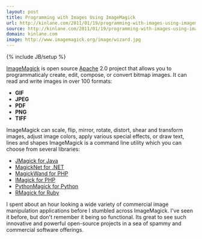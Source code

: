 ```yaml
---
layout: post
title: Programming with Images Using ImageMagick
url: http://kinlane.com/2011/01/19/programming-with-images-using-imagemagick/
source: http://kinlane.com/2011/01/19/programming-with-images-using-imagemagick/
domain: kinlane.com
image: http://www.imagemagick.org/image/wizard.jpg
---
```

{% include JB/setup %}<p><!DOCTYPE html PUBLIC "-//W3C//DTD XHTML 1.0 Transitional//EN"
    "http://www.w3.org/TR/xhtml1/DTD/xhtml1-transitional.dtd">
<html xmlns="http://www.w3.org/1999/xhtml">
  <head>
    <title></title>
  </head>
  <body>
    <a href="http://www.imagemagick.org/script/index.php" target="_blank">ImageMagick</a> is open source <a href="http://www.apache.org/">Apache</a> 2.0 project that allows you to programmaticaly
    create, edit, compose, or convert bitmap images. <img src="http://www.imagemagick.org/image/wizard.jpg" alt="" align="right" /> It can read and write images in over 100 formats:
    <ul class="mainlist">
      <li>
        <strong>GIF</strong>
      </li>
      <li>
        <strong>JPEG</strong>
      </li>
      <li>
        <strong>PDF</strong>
      </li>
      <li>
        <strong>PNG</strong>
      </li>
      <li>
        <strong>TIFF</strong>
      </li>
    </ul>ImageMagick can scale, flip, mirror, rotate, distort, shear and transform images, adjust image colors, apply various special effects, or draw text, lines and shapes ImageMagick is a command
    line utility which you can choose from several libraries:
    <ul class="mainlist">
      <li>
        <a href="http://sourceforge.net/projects/jmagick/" target="_blank">JMagick for Java</a>
      </li>
      <li>
        <a href="http://midimick.com/magicknet/" target="_blank">MagickNet for .NET</a>
      </li>
      <li>
        <a href="http://www.magickwand.org/" target="_blank">MagickWand for PHP</a>
      </li>
      <li>
        <a href="http://php.net/manual/en/book.imagick.php" target="_blank">IMagick for PHP</a>
      </li>
      <li>
        <a href="http://pypi.python.org/pypi/PythonMagick/" target="_blank">PythonMagick for Python</a>
      </li>
      <li>
        <a href="http://rmagick.rubyforge.org/" target="_blank">RMagick for Ruby</a>
      </li>
    </ul>I spent about an hour looking a wide variety of commercial image manipulation applications before I stumbled across ImageMagick. I've seen it before, but don't remember it being so
    functional. Its great to see such innovative and powerful open-source projects in a sea of spammy and commercial software offerings.
  </body>
</html></p>
